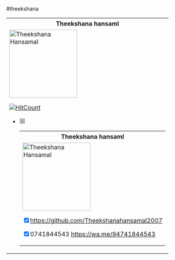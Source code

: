 #theekshana

<table></th><th>Theekshana hansaml</th></tr><tr><td><a href="https://github.com/Theekshanahansamal2007/theekshana-hansamal.git"><img src="https://i.ibb.co/T4YLR8T/51318294585-ae373bc494-o-d.jpg
" width="180" alt="Theekshana Hansamal">



[![HitCount](http://hits.dwyl.com/Theekshanahansamal2007/new-project.svg?style=flat-square)](http://hits.dwyl.com/Theekshanahansamal2007/new-project)








- [x] <table></th><th>Theekshana hansaml</th></tr><tr><td><a href="https://github.com/Theekshanahansamal2007/theekshana-hansamal.git"><img src="https://i.ibb.co/YPL0mLF/IMG-20211208-WA0006.jpg" width="180" alt="Theekshana Hansamal"

- [x] https://github.com/Theekshanahansamal2007

- [x] 0741844543
https://wa.me/94741844543



